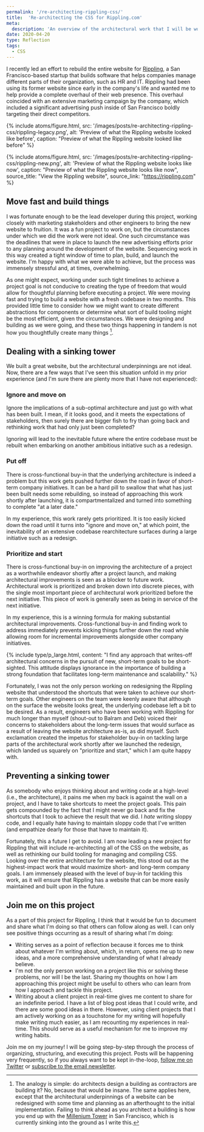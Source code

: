 ```yaml
---
permalink: '/re-architecting-rippling-css/'
title:  'Re-architecting the CSS for Rippling.com'
meta: 
  description: 'An overview of the architectural work that I will be working on with Rippling.'
date: 2020-04-20
type: Reflection
tags:
  - CSS
---
```


I recently led an effort to rebuild the entire website for [Rippling](https://rippling.com), a San Francisco-based startup that builds software that helps companies manage different parts of their organization, such as HR and IT. Rippling had been using its former website since early in the company's life and wanted me to help provide a complete overhaul of their web presence. This overhaul coincided with an extensive marketing campaign by the company, which included a significant advertising push inside of San Francisco boldly targeting their direct competitors. 

<div class="sideBySide">
  {% include atoms/figure.html, src: '/images/posts/re-architecting-rippling-css/rippling-legacy.png', alt: 'Preview of what the Rippling website looked like before', caption: "Preview of what the Rippling website looked like before" %}

  {% include atoms/figure.html, src: '/images/posts/re-architecting-rippling-css/rippling-new.png', alt: 'Preview of what the Rippling website looks like now', caption: "Preview of what the Rippling website looks like now", source_title: "View the Rippling website", source_link: "https://rippling.com" %}
</div>

## Move fast and build things

I was fortunate enough to be the lead developer during this project, working closely with marketing stakeholders and other engineers to bring the new website to fruition. It was a fun project to work on, but the circumstances under which we did the work were not ideal. One such circumstance was the deadlines that were in place to launch the new advertising efforts prior to any planning around the development of the website. Sequencing work in this way created a tight window of time to plan, build, and launch the website. I'm happy with what we were able to achieve, but the process was immensely stressful and, at times, overwhelming. 

As one might expect, working under such tight timelines to achieve a project goal is not conducive to creating the type of freedom that would allow for thoughtful planning before executing a project. We were moving fast and trying to build a website with a fresh codebase in two months. This provided little time to consider how we might want to create different abstractions for components or determine what sort of build tooling might be the most efficient, given the circumstances. We were designing and building as we were going, and these two things happening in tandem is not how you thoughtfully create many things [^1]. 

## Dealing with a sinking tower

We built a great website, but the architectural underpinnings are not ideal. Now, there are a few ways that I've seen this situation unfold in my prior experience (and I'm sure there are plenty more that I have not experienced): 

### Ignore and move on

Ignore the implications of a sub-optimal architecture and just go with what has been built. I mean, if it looks good, and it meets the expectations of stakeholders, then surely there are bigger fish to fry than going back and rethinking work that had only just been completed? 

Ignoring will lead to the inevitable future where the entire codebase must be rebuilt when embarking on another ambitious initiative such as a redesign. 

### Put off

There is cross-functional buy-in that the underlying architecture is indeed a problem but this work gets pushed further down the road in favor of short-term company initiatives. It can be a hard pill to swallow that what has just been built needs some rebuilding, so instead of approaching this work shortly after launching, it is compartmentalized and turned into something to complete "at a later date." 

In my experience, this work rarely gets prioritized. It is too easily kicked down the road until it turns into "ignore and move on," at which point, the inevitability of an extensive codebase rearchitecture surfaces during a large initiative such as a redesign.

### Prioritize and start

There is cross-functional buy-in on improving the architecture of a project as a worthwhile endeavor shortly after a project launch, and making architectural improvements is seen as a blocker to future work. Architectural work is prioritized and broken down into discrete pieces, with the single most important piece of architectural work prioritized before the next initiative. This piece of work is generally seen as being in service of the next initiative. 

In my experience, this is a winning formula for making substantial architectural improvements. Cross-functional buy-in and finding work to address immediately prevents kicking things further down the road while allowing room for incremental improvements alongside other company initiatives. 

{% include type/p_large.html, content: "I find any approach that writes-off architectural concerns in the pursuit of new, short-term goals to be short-sighted. This attitude displays ignorance in the importance of building a strong foundation that facilitates long-term maintenance and scalability." %}

Fortunately, I was not the only person working on redesigning the Rippling website that understood the shortcuts that were taken to achieve our short-term goals. Other engineers on the team were keenly aware that although on the surface the website looks great, the underlying codebase left a bit to be desired. As a result, engineers who have been working with Rippling for much longer than myself (shout-out to Balram and Deb) voiced their concerns to stakeholders about the long-term issues that would surface as a result of leaving the website architecture as-is, as did myself. Such exclamation created the impetus for stakeholder buy-in on tackling large parts of the architectural work shortly after we launched the redesign, which landed us squarely on "prioritize and start," which I am quite happy with. 

## Preventing a sinking tower

As somebody who enjoys thinking about and writing code at a high-level (i.e., the architecture), it pains me when my back is against the wall on a project, and I have to take shortcuts to meet the project goals. This pain gets compounded by the fact that I might never go back and fix the shortcuts that I took to achieve the result that we did. I *hate* writing sloppy code, and I equally hate having to maintain sloppy code that I've written (and empathize dearly for those that have to maintain it).

Fortunately, this a future I get to avoid. I am now leading a new project for Rippling that will include re-architecting all of the CSS on the website, as well as rethinking our build tooling for managing and compiling CSS. Looking over the entire architecture for the website, this stood out as the highest-impact work that would maximize short- and long-term company goals. I am immensely pleased with the level of buy-in for tackling this work, as it will ensure that Rippling has a website that can be more easily maintained and built upon in the future. 

## Join me on this project

As a part of this project for Rippling, I think that it would be fun to document and share what I'm doing so that others can follow along as well. I can only see positive things occurring as a result of sharing what I'm doing: 

- Writing serves as a point of reflection because it forces me to think about whatever I'm writing about, which, in return, opens me up to new ideas, and a more comprehensive understanding of what I already believe.
- I'm not the only person working on a project like this or solving these problems, nor will I be the last. Sharing my thoughts on how I am approaching this project might be useful to others who can learn from how I approach and tackle this project. 
- Writing about a client project in real-time gives me content to share for an indefinite period. I have a list of blog post ideas that I could write, and there are some good ideas in there. However, using client projects that I am actively working on as a touchstone for my writing will hopefully make writing much easier, as I am recounting my experiences in real-time. This should serve as a useful mechanism for me to improve my writing habits. 

[//]: <> (TODO: Add link to the RSS feed)

Join me on my journey! I will be going step-by-step through the process of organizing, structuring, and executing this project. Posts will be happening very frequently, so if you always want to be kept in-the-loop, [follow me on Twitter](https://twitter.com/KeenanPayne_) or [subscribe to the email newsletter](#newsletter). 

[^1]: The analogy is simple: do architects design a building as contractors are building it? No, because that would be insane. The same applies here, except that the architectural underpinnings of a website can be redesigned with some time and planning as an afterthought to the initial implementation. Failing to think ahead as you architect a building is how you end up with the [Millenium Tower](https://en.wikipedia.org/wiki/Millennium_Tower_(San_Francisco)) in San Francisco, which is currently sinking into the ground as I write this. 
